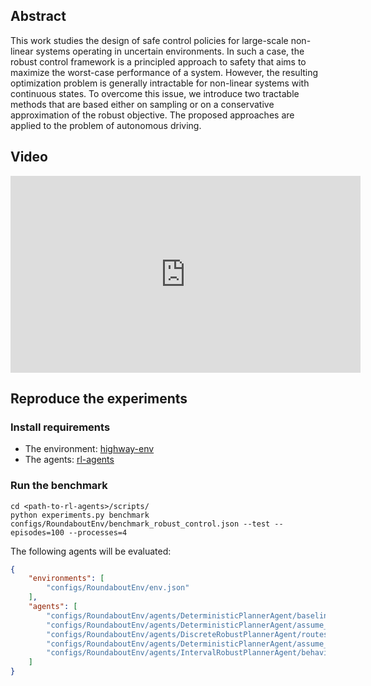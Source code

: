 ## Abstract

This work studies the design of safe control policies for large-scale non-linear systems operating in uncertain environments. In such a case, the robust control framework is a principled approach to safety that aims to maximize the worst-case performance of a system. However, the resulting optimization problem is generally intractable for non-linear systems with continuous states. To overcome this issue, we introduce two tractable methods that are based either on sampling or on a conservative approximation of the robust objective. The proposed approaches are applied to the problem of autonomous driving.

## Video

<iframe width="560" height="315" src="https://www.youtube.com/embed/9WvO_dm8khI" frameborder="0" allow="autoplay; encrypted-media" allowfullscreen></iframe>

## Reproduce the experiments

### Install requirements

* The environment: [highway-env](https://github.com/eleurent/highway-env)
* The agents: [rl-agents](https://github.com/eleurent/rl-agents)

### Run the benchmark

```shell
cd <path-to-rl-agents>/scripts/
python experiments.py benchmark configs/RoundaboutEnv/benchmark_robust_control.json --test --episodes=100 --processes=4
```

The following agents will be evaluated:
```json
{
    "environments": [
        "configs/RoundaboutEnv/env.json"
    ],
    "agents": [
        "configs/RoundaboutEnv/agents/DeterministicPlannerAgent/baseline.json",
        "configs/RoundaboutEnv/agents/DeterministicPlannerAgent/assume_random_route.json",
        "configs/RoundaboutEnv/agents/DiscreteRobustPlannerAgent/routes.json",
        "configs/RoundaboutEnv/agents/DeterministicPlannerAgent/assume_random_behaviour.json",
        "configs/RoundaboutEnv/agents/IntervalRobustPlannerAgent/behaviours.json"
    ]
}
```
